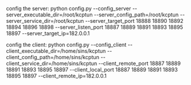 config the server:
python config.py --config_server --server_executable_dir=/root/kcptun --server_config_path=/root/kcptun --server_service_dir=/root/kcptun --server_target_port 18888 18890 18892 18894 18896 18898 --server_listen_port 18887 18889 18891 18893 18895 18897 --server_target_ip=182.0.0.1 

config the client:
python config.py --config_client --client_executable_dir=/home/sins/kcptun --client_config_path=/home/sins/kcptun --client_service_dir=/home/sins/kcptun --client_remote_port 18887 18889 18891 18893 18895 18897 --client_local_port 18887 18889 18891 18893 18895 18897 --client_remote_ip=182.0.0.1
